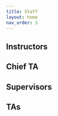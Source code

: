 ```yaml
---
title: Staff
layout: home
nav_order: 3
---
```


<script src="../assets/js/script.js" defer></script>
<link rel="stylesheet" href="../assets/css/style.css">

## Instructors
<div id="instructor" class="staff-container"></div>

## Chief TA
<div id="chief" class="staff-container"></div>

## Supervisors
<div id="supervisor" class="staff-container"></div>

## TAs
<div id="ta" class="staff-container"></div>
